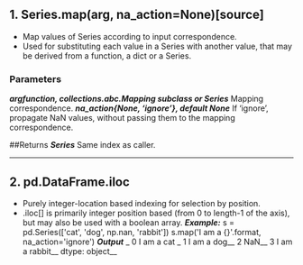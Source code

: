 ## 1. Series.map(arg, na_action=None)[source]
  * Map values of Series according to input correspondence.
  * Used for substituting each value in a Series with another value, that may be derived from a function, a dict or a Series.

### Parameters
  ***argfunction, collections.abc.Mapping subclass or Series***
    Mapping correspondence.
  ***na_action{None, ‘ignore’}, default None***
    If ‘ignore’, propagate NaN values, without passing them to the mapping correspondence.

##Returns
  ***Series***
  Same index as caller.
  
---
  ## 2. pd.DataFrame.iloc
  * Purely integer-location based indexing for selection by position.
  * .iloc[] is primarily integer position based (from 0 to length-1 of the axis), but may also be used with a boolean array.
  ***Example:***
  s = pd.Series(['cat', 'dog', np.nan, 'rabbit'])
  s.map('I am a {}'.format, na_action='ignore')
  ***Output*** _
  0     I am a cat _
  1     I am a dog__
  2            NaN__
  3  I am a rabbit__
  dtype: object__
